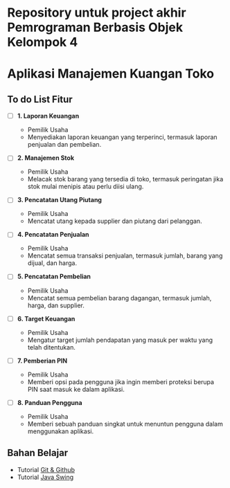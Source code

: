 # Repository untuk project akhir Pemrograman Berbasis Objek Kelompok 4
# Aplikasi Manajemen Kuangan Toko
## To do List Fitur

- [ ] **1. Laporan Keuangan**
  - Pemilik Usaha
  - Menyediakan laporan keuangan yang terperinci, termasuk laporan penjualan dan pembelian.

- [ ] **2. Manajemen Stok**
  - Pemilik Usaha
  - Melacak stok barang yang tersedia di toko, termasuk peringatan jika stok mulai menipis atau perlu diisi ulang.

- [ ] **3. Pencatatan Utang Piutang**
  - Pemilik Usaha 
  - Mencatat utang kepada supplier dan piutang dari pelanggan.

- [ ] **4. Pencatatan Penjualan**
  - Pemilik Usaha
  - Mencatat semua transaksi penjualan, termasuk jumlah, barang yang dijual, dan harga.

- [ ] **5. Pencatatan Pembelian** 
  - Pemilik Usaha
  - Mencatat semua pembelian barang dagangan, termasuk jumlah, harga, dan supplier.

- [ ] **6. Target Keuangan**
  - Pemilik Usaha
  - Mengatur target jumlah pendapatan yang masuk per waktu yang telah ditentukan.

- [ ] **7. Pemberian PIN**
  - Pemilik Usaha
  - Memberi opsi pada pengguna jika ingin memberi proteksi berupa PIN saat masuk ke dalam aplikasi.

- [ ] **8. Panduan Pengguna** 
  - Pemilik Usaha
  - Memberi sebuah panduan singkat untuk menuntun pengguna dalam menggunakan aplikasi.

## Bahan Belajar

  - Tutorial [Git & Github](https://www.youtube.com/watch?v=lTMZxWMjXQU&list=PLFIM0718LjIVknj6sgsSceMqlq242-jNf&index=1)
  - Tutorial [Java Swing](https://www.youtube.com/watch?v=Kmgo00avvEw)

